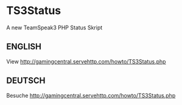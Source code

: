 # TS3Status
A new TeamSpeak3 PHP Status Skript

## ENGLISH
View http://gamingcentral.servehttp.com/howto/TS3Status.php

## DEUTSCH
Besuche http://gamingcentral.servehttp.com/howto/TS3Status.php
